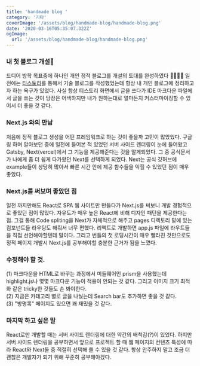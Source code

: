 ```yaml
---
title: 'handmade blog '
category: '기타'
coverImage: '/assets/blog/handmade-blog/handmade-blog.png'
date: '2020-03-16T05:35:07.322Z'
ogImage:
  url: '/assets/blog/handmade-blog/handmade-blog.png'
---
```


###  내 첫 블로그 개설
 드디어 방학 목표중에 하나인 개인 정적 블로그를 개설의 토대를 완성하였다 👏🏻👏🏻 일전에는 [티스토리](https://2donny-world.tistory.com)를 통해서 기술 블로그를 작성했었는데 항상 내 개인 블로그에 정리하고자 하는 욕구가 있었다. 사실 항상 티스토리 화면에서 글을 쓰다가 IDE 마크다운 파일에서 글을 쓰는 것이 당장은 어색하지만 내가 원하는대로 얼마든지 커스터마이징할 수 있어서 더 좋을 것 같다.   
   

### Next.js 와의 만남
 처음에 정적 블로그 생성을 어떤 프레임워크로 하는 것이 좋을까 고민이 많았었다. 구글링 하며 알아보던 중에 일전에 들어본 적 있었던 서버 사이드 렌더링이 눈에 들어왔고 Gatsby, Next(vercel)에서 그 기능을 제공해준다는 것을 알게되었다. 그 중 공식문서가 나에게 좀 더 쉽게 다가왔던 Next를 선택하게 되었다. Next는 공식 깃허브에 example들이 상당히 많아서 빠른 시간 안에 제공 함수들을 익힐 수 있었던 점이 매우 좋았다.   
   
### Next.js를 써보며 좋았던 점
일전 까지만해도 React로 SPA 웹 사이트만 만들다가 Next.js를 써보니 개발 경험적으로 좋았던 점이 많았다. 자유도가 매우 높은 React에 비해 디자인 패턴을 제공한다는 점. 그걸 통해 Code spliting을 Next가 자체적으로 해주고 pages 디렉토리 밑에 있는 컴포넌트들 라우팅도 해줘서 너무 편했다. 리액트로 개발하면 app.js 파일에 라우트들을 직접 선언해야할텐데 말이다. 그리고 번들의 첫 로딩시간이 매우 빨라진 것만으로도 정적 페이지 개발시 Next.js를 공부해야할 충분한 근거가 됨을 느꼈다. 
   
### 수정해야 할 것.
(1) 마크다운을 HTML로 바꾸는 과정에서 미들웨어인 prism을 사용했는데 highlight.js나 몇몇 마크다운 기능이 적용이 안되는 것 같다. 그리고 이미지 크기 최적화 같은 tricky한 것들도 손 봐야한다.   
(2) 지금은 카테고리 별로 글을 나눴는데 Search bar도 추가하면 좋을 것 같다.   
(3) "방명록" 페이지도 있으면 꽤 재밌을 것 같다.
   
### 마지막 하고 싶은 말 
React로만 개발할 때는 서버 사이드 렌더링에 대한 약간의 배척감(?)이 있었다. 하지만 서버 사이드 렌더링을 공부하면서 앞으로 프로젝트 할 때 웹 페이지의 컨텐츠 특성에 따라 React와 Next둘 중 적절히 선택해 쓸 수 있을 것 같다. 항상 안주하지 말고 조금 더 괜찮은 개발자가 되기 위해 꾸준히 공부해야겠다.
